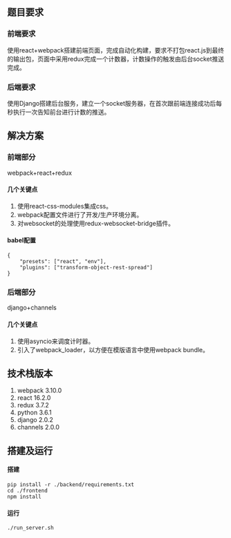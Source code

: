 ## 题目要求

### 前端要求

使用react+webpack搭建前端页面，完成自动化构建，要求不打包react.js到最终的输出包，页面中采用redux完成一个计数器，计数操作的触发由后台socket推送完成。

### 后端要求

使用Django搭建后台服务，建立一个socket服务器，在首次跟前端连接成功后每秒执行一次告知前台进行计数的推送。

## 解决方案

### 前端部分

webpack+react+redux

#### 几个关键点

1. 使用react-css-modules集成css。
2. webpack配置文件进行了开发/生产环境分离。
3. 对websocket的处理使用redux-websocket-bridge插件。

#### babel配置

```
{
	"presets": ["react", "env"],
	"plugins": ["transform-object-rest-spread"]
}
```

### 后端部分

django+channels

#### 几个关键点

1. 使用asyncio来调度计时器。
2. 引入了webpack_loader，以方便在模版语言中使用webpack bundle。

## 技术栈版本
1. webpack 3.10.0
2. react 16.2.0
3. redux 3.7.2
4. python 3.6.1
5. django 2.0.2
6. channels 2.0.0

## 搭建及运行
#### 搭建

```
pip install -r ./backend/requirements.txt
cd ./frontend
npm install
```

#### 运行
`./run_server.sh`

